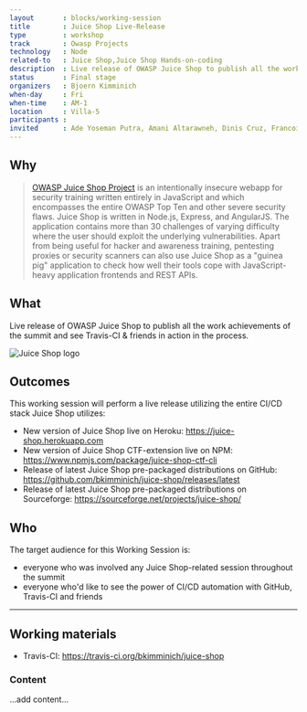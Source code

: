 ```yaml
---
layout       : blocks/working-session
title        : Juice Shop Live-Release
type         : workshop
track        : Owasp Projects
technology   : Node
related-to   : Juice Shop,Juice Shop Hands-on-coding
description  : Live release of OWASP Juice Shop to publish all the work achievements of the summit and see Travis-CI & friends in action in the process.
status       : Final stage
organizers   : Bjoern Kimminich
when-day     : Fri
when-time    : AM-1
location     : Villa-5
participants :
invited      : Ade Yoseman Putra, Amani Altarawneh, Dinis Cruz, Francois Raynaud, Ingo Hanke, Madhu Akula, Stefano Di Paola, Tiago Mendo, Timo Pagel, Victor Vidigal Ribeiro, Josh Grossman
---
```


## Why

> [OWASP Juice Shop Project](https://www.owasp.org/index.php/OWASP_Juice_Shop_Project "OWASP Juice Shop Project")
> is an intentionally insecure webapp for security training written
> entirely in JavaScript and which encompasses the entire OWASP Top Ten and
> other severe security flaws. Juice Shop is written in Node.js, Express,
> and AngularJS. The application contains more than 30 challenges of
> varying difficulty where the user should exploit the
> underlying vulnerabilities. Apart from being useful for hacker and awareness
> training, pentesting proxies or security scanners can also use
> Juice Shop as a "guinea pig" application to check how well their tools
> cope with JavaScript-heavy application frontends and REST APIs.

## What

Live release of OWASP Juice Shop to publish all the work achievements of the summit and see Travis-CI & friends in action in the process.

![Juice Shop logo](https://github.com/bkimminich/juice-shop/raw/master/app/public/images/JuiceShop_Logo_100px.png)

## Outcomes

This working session will perform a live release utilizing the entire CI/CD stack Juice Shop utilizes:

- New version of Juice Shop live on Heroku: <https://juice-shop.herokuapp.com>
- New version of Juice Shop CTF-extension live on NPM: <https://www.npmjs.com/package/juice-shop-ctf-cli>
- Release of latest Juice Shop pre-packaged distributions on GitHub: <https://github.com/bkimminich/juice-shop/releases/latest>
- Release of latest Juice Shop pre-packaged distributions on Sourceforge: <https://sourceforge.net/projects/juice-shop/>

## Who

The target audience for this Working Session is:

- everyone who was involved any Juice Shop-related session throughout the summit
- everyone who'd like to see the power of CI/CD automation with GitHub, Travis-CI and friends

--- 

## Working materials

- Travis-CI: <https://travis-ci.org/bkimminich/juice-shop>

### Content

...add content...
